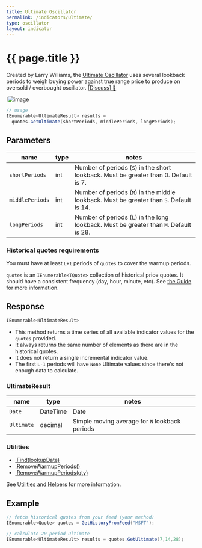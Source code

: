 ```yaml
---
title: Ultimate Oscillator
permalink: /indicators/Ultimate/
type: oscillator
layout: indicator
---
```


# {{ page.title }}

Created by Larry Williams, the [Ultimate Oscillator](https://en.wikipedia.org/wiki/Ultimate_oscillator) uses several lookback periods to weigh buying power against true range price to produce on oversold / overbought oscillator.
[[Discuss] :speech_balloon:]({{site.github.repository_url}}/discussions/231 "Community discussion about this indicator")

!![image]({{site.charturl}}/Ultimate.png)

```csharp
// usage
IEnumerable<UltimateResult> results =
  quotes.GetUltimate(shortPeriods, middlePeriods, longPeriods);
```

## Parameters

| name | type | notes
| -- |-- |--
| `shortPeriods` | int | Number of periods (`S`) in the short lookback.  Must be greater than 0.  Default is 7.
| `middlePeriods` | int | Number of periods (`M`) in the middle lookback.  Must be greater than `S`.  Default is 14.
| `longPeriods` | int | Number of periods (`L`) in the long lookback.  Must be greater than `M`.  Default is 28.

### Historical quotes requirements

You must have at least `L+1` periods of `quotes` to cover the warmup periods.

`quotes` is an `IEnumerable<TQuote>` collection of historical price quotes.  It should have a consistent frequency (day, hour, minute, etc).  See [the Guide]({{site.baseurl}}/guide/#historical-quotes) for more information.

## Response

```csharp
IEnumerable<UltimateResult>
```

- This method returns a time series of all available indicator values for the `quotes` provided.
- It always returns the same number of elements as there are in the historical quotes.
- It does not return a single incremental indicator value.
- The first `L-1` periods will have `None` Ultimate values since there's not enough data to calculate.

### UltimateResult

| name | type | notes
| -- |-- |--
| `Date` | DateTime | Date
| `Ultimate` | decimal | Simple moving average for `N` lookback periods

### Utilities

- [.Find(lookupDate)]({{site.baseurl}}/utilities#find-indicator-result-by-date)
- [.RemoveWarmupPeriods()]({{site.baseurl}}/utilities#remove-warmup-periods)
- [.RemoveWarmupPeriods(qty)]({{site.baseurl}}/utilities#remove-warmup-periods)

See [Utilities and Helpers]({{site.baseurl}}/utilities#utilities-for-indicator-results) for more information.

## Example

```csharp
// fetch historical quotes from your feed (your method)
IEnumerable<Quote> quotes = GetHistoryFromFeed("MSFT");

// calculate 20-period Ultimate
IEnumerable<UltimateResult> results = quotes.GetUltimate(7,14,28);
```
